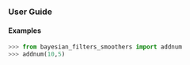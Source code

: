 ### User Guide

#### Examples
```python
>>> from bayesian_filters_smoothers import addnum
>>> addnum(10,5)
```